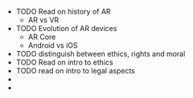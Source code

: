 - TODO Read on history of AR
	- AR vs VR
- TODO Evolution of AR devices
	- AR Core
	- Android vs iOS
- TODO distinguish between ethics, rights and moral
- TODO Read on intro to ethics
- TODO read on intro to legal aspects
-
-